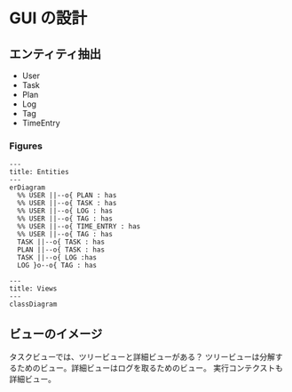 # GUI の設計

## エンティティ抽出

- User
- Task
- Plan
- Log
- Tag
- TimeEntry

### Figures

```mermaid
---
title: Entities
---
erDiagram
  %% USER ||--o{ PLAN : has
  %% USER ||--o{ TASK : has
  %% USER ||--o{ LOG : has
  %% USER ||--o{ TAG : has
  %% USER ||--o{ TIME_ENTRY : has
  %% USER ||--o{ TAG : has
  TASK ||--o{ TASK : has
  PLAN ||--o{ TASK : has
  TASK ||--o{ LOG :has
  LOG }o--o{ TAG : has
```

```mermaid
---
title: Views
---
classDiagram

```

## ビューのイメージ

タスクビューでは、ツリービューと詳細ビューがある？
ツリービューは分解するためのビュー。詳細ビューはログを取るためのビュー。
実行コンテクストも詳細ビュー。
